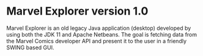 # Marvel Explorer version 1.0

Marvel Explorer is an old legacy Java application (desktop) developed by using both the JDK 11 and Apache Netbeans.  The goal is fetching data from the Marvel Comics developer API and present it to the user in a friendly SWING based GUI.
